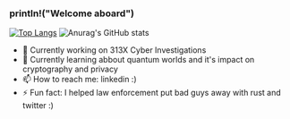 ### println!("Welcome aboard")
[![Top Langs](https://github-readme-stats.vercel.app/api/top-langs/?username=dalmoveras&langs_count=4)](https://github.com/anuraghazra/github-readme-stats)
![Anurag's GitHub stats](https://github-readme-stats.vercel.app/api?username=dalmoveras&hide=contribs,prs)

- 🔭 Currently working on 313X Cyber Investigations
- 🌱 Currently learning abbout quantum worlds and it's impact on cryptography and privacy
- 📫 How to reach me: linkedin :)
- ⚡ Fun fact: I helped law enforcement put bad guys away with rust and twitter :)
